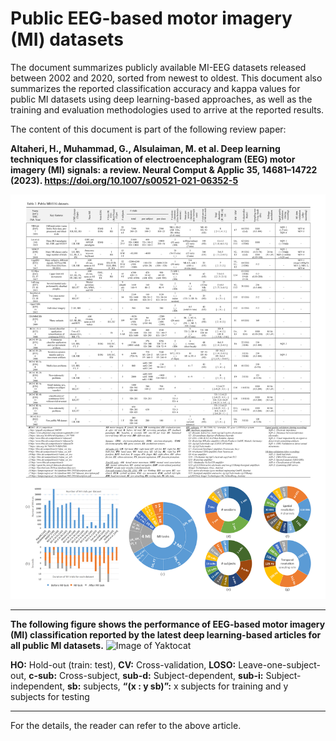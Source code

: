 # Public EEG-based motor imagery (MI) datasets

The document summarizes publicly available MI-EEG datasets released between 2002 and 2020, sorted from newest to oldest. This document also summarizes the reported classification accuracy and kappa values for public MI datasets using deep learning-based approaches, as well as the training and evaluation methodologies used to arrive at the reported results.




The content of this document is part of the following review paper: 

**Altaheri, H., Muhammad, G., Alsulaiman, M. et al. Deep learning techniques for classification of electroencephalogram (EEG) motor imagery (MI) signals: a review. Neural Comput & Applic 35, 14681–14722 (2023). https://doi.org/10.1007/s00521-021-06352-5**

![Image of Yaktocat](https://github.com/Altaheri/MI-EEG-Datasets/blob/main/Table%203%20%26%20charts.png)


---
**The following figure shows the performance of EEG-based motor imagery (MI) classification reported by the latest deep learning-based articles for all public MI datasets.**
![Image of Yaktocat](https://github.com/Altaheri/MI-EEG-Datasets/blob/main/Performance%20of%20MI%20classification%20reported%20by%20the%20latest%20DL%20studies.png)

**HO:** Hold-out (train: test), **CV:** Cross-validation, **LOSO:** Leave-one-subject-out, **c-sub:** Cross-subject, **sub-d:** Subject-dependent, **sub-i:** Subject-independent, **sb:** subjects, **“(x : y sb)”:** x subjects for training and y subjects for testing


---
For the details, the reader can refer to the above article.

